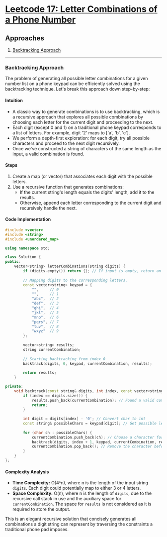 # [Leetcode 17: Letter Combinations of a Phone Number](https://leetcode.com/problems/letter-combinations-of-a-phone-number/)

## Approaches

1. [Backtracking Approach](#backtracking-approach)

---

### Backtracking Approach

The problem of generating all possible letter combinations for a given number list on a phone keypad can be efficiently solved using the backtracking technique. Let's break this approach down step-by-step:

#### Intuition

- A classic way to generate combinations is to use backtracking, which is a recursive approach that explores all possible combinations by choosing each letter for the current digit and proceeding to the next.
- Each digit (except 0 and 1) on a traditional phone keypad corresponds to a list of letters. For example, digit '2' maps to ['a', 'b', 'c'].
- We perform a depth-first exploration: for each digit, try all possible characters and proceed to the next digit recursively.
- Once we've constructed a string of characters of the same length as the input, a valid combination is found.

#### Steps

1. Create a map (or vector) that associates each digit with the possible letters.
2. Use a recursive function that generates combinations:
   - If the current string's length equals the digits' length, add it to the results.
   - Otherwise, append each letter corresponding to the current digit and recursively handle the next.

#### Code Implementation

```cpp
#include <vector>
#include <string>
#include <unordered_map>

using namespace std;

class Solution {
public:
    vector<string> letterCombinations(string digits) {
        if (digits.empty()) return {}; // If input is empty, return an empty array
        
        // Mapping digits to the corresponding letters.
        const vector<string> keypad = {
            "",     // 0
            "",     // 1
            "abc",  // 2
            "def",  // 3
            "ghi",  // 4
            "jkl",  // 5
            "mno",  // 6
            "pqrs", // 7
            "tuv",  // 8
            "wxyz"  // 9
        };
        
        vector<string> results;
        string currentCombination;
        
        // Starting backtracking from index 0
        backtrack(digits, 0, keypad, currentCombination, results);
        
        return results;
    }

private:
    void backtrack(const string& digits, int index, const vector<string>& keypad, string& currentCombination, vector<string>& results) {
        if (index == digits.size()) {
            results.push_back(currentCombination); // Found a valid combination
            return;
        }
        
        int digit = digits[index] - '0'; // Convert char to int
        const string& possibleChars = keypad[digit]; // Get possible letters for current digit
        
        for (char ch : possibleChars) {
            currentCombination.push_back(ch); // Choose a character for current digit
            backtrack(digits, index + 1, keypad, currentCombination, results); // Move to the next digit
            currentCombination.pop_back(); // Remove the character before trying the next option
        }
    }
};
```

#### Complexity Analysis

- **Time Complexity:** O(4^n), where n is the length of the input string `digits`. Each digit could potentially map to either 3 or 4 letters.
- **Space Complexity:** O(n), where n is the length of `digits`, due to the recursive call stack in use and the auxiliary space for `currentCombination`. The space for `results` is not considered as it is required to store the output. 

This is an elegant recursive solution that concisely generates all combinations a digit string can represent by traversing the constraints a traditional phone pad imposes.

